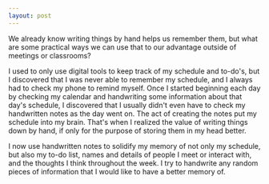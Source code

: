 ```yaml
---
layout: post
---
```


We already know writing things by hand helps us remember them, but what are some practical ways we can use that to our advantage outside of meetings or classrooms?

I used to only use digital tools to keep track of my schedule and to-do's, but I discovered that I was never able to remember my schedule, and I always had to check my phone to remind myself. Once I started beginning each day by checking my calendar and handwriting some information about that day's schedule, I discovered that I usually didn't even have to check my handwritten notes as the day went on. The act of creating the notes put my schedule into my brain. That's when I realized the value of writing things down by hand, if only for the purpose of storing them in my head better.

I now use handwritten notes to solidify my memory of not only my schedule, but also my to-do list, names and details of people I meet or interact with, and the thoughts I think throughout the week. I try to handwrite any random pieces of information that I would like to have a better memory of.
